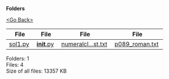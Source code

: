 **Folders**

[&lt;Go Back&gt;](../right.html)

<table><thead><tr class="header"><th><strong>File</strong></th><th><strong>File</strong></th><th><strong>File</strong></th><th><strong>File</strong></th></tr></thead><tbody><tr class="odd"><td><a href="sol1.py">sol1.py</a> </td><td><a href="__init__.py"><strong>init</strong>.py</a> </td><td><a href="numeralcleanup_test.txt">numeralcl…st.txt</a> </td><td><a href="p089_roman.txt">p089_roman.txt</a> </td></tr></tbody></table>

Folders: 1  
Files: 4  
Size of all files: 13357 KB

